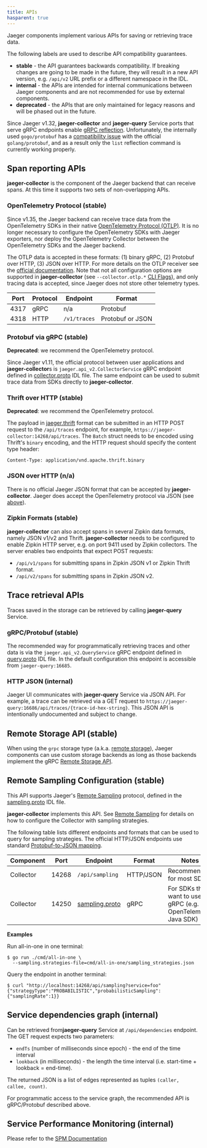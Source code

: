 ```yaml
---
title: APIs
hasparent: true
---
```


Jaeger components implement various APIs for saving or retrieving trace data.

The following labels are used to describe API compatibility guarantees.

* **stable** - the API guarantees backwards compatibility. If breaking changes are going to be made in the future, they will result in a new API version, e.g. `/api/v2` URL prefix or a different namespace in the IDL.
* **internal** - the APIs are intended for internal communications between Jaeger components and are not recommended for use by external components.
* **deprecated** - the APIs that are only maintained for legacy reasons and will be phased out in the future.

Since Jaeger v1.32, **jaeger-collector** and **jaeger-query** Service ports that serve gRPC endpoints enable [gRPC reflection][grpc-reflection]. Unfortunately, the internally used `gogo/protobuf` has a [compatibility issue][gogo-reflection] with the official `golang/protobuf`, and as a result only the `list` reflection command is currently working properly.

## Span reporting APIs

**jaeger-collector** is the component of the Jaeger backend that can receive spans. At this time it supports two sets of non-overlapping APIs.

### OpenTelemetry Protocol (stable)

Since v1.35, the Jaeger backend can receive trace data from the OpenTelemetry SDKs in their native [OpenTelemetry Protocol (OTLP)][otlp]. It is no longer necessary to configure the OpenTelemetry SDKs with Jaeger exporters, nor deploy the OpenTelemetry Collector between the OpenTelemetry SDKs and the Jaeger backend.

The OTLP data is accepted in these formats: (1) binary gRPC, (2) Protobuf over HTTP, (3) JSON over HTTP. For more details on the OTLP receiver see the [official documentation][otlp-rcvr]. Note that not all configuration options are supported in **jaeger-collector** (see `--collector.otlp.*` [CLI Flags](../cli/#jaeger-collector)), and only tracing data is accepted, since Jaeger does not store other telemetry types.

| Port  | Protocol | Endpoint     | Format
| ----- | -------  | ------------ | ----
| 4317  | gRPC     | n/a          | Protobuf
| 4318  | HTTP     | `/v1/traces` | Protobuf or JSON

[otlp-rcvr]: https://github.com/open-telemetry/opentelemetry-collector/blob/main/receiver/otlpreceiver/README.md
[otlp]: https://github.com/open-telemetry/opentelemetry-proto/blob/main/docs/specification.md

### Protobuf via gRPC (stable)

**Deprecated**: we recommend the OpenTelemetry protocol.

Since Jaeger v1.11, the official protocol between user applications and **jaeger-collector**s is `jaeger.api_v2.CollectorService` gRPC endpoint defined in [collector.proto] IDL file. The same endpoint can be used to submit trace data from SDKs directly to **jaeger-collector**.

### Thrift over HTTP (stable)

**Deprecated**: we recommend the OpenTelemetry protocol.

The payload in [jaeger.thrift] format can be submitted in an HTTP POST request to the  `/api/traces` endpoint, for example, `https://jaeger-collector:14268/api/traces`. The `Batch` struct needs to be encoded using Thrift's `binary` encoding, and the HTTP request should specify the content type header:

```
Content-Type: application/vnd.apache.thrift.binary
```

### JSON over HTTP (n/a)

There is no official Jaeger JSON format that can be accepted by **jaeger-collector**.
Jaeger does accept the OpenTelemetry protocol via JSON (see [above](#opentelemetry-protocol-stable)).

### Zipkin Formats (stable)

**jaeger-collector** can also accept spans in several Zipkin data formats, namely JSON v1/v2 and Thrift. **jaeger-collector** needs to be configured to enable Zipkin HTTP server, e.g. on port 9411 used by Zipkin collectors. The server enables two endpoints that expect POST requests:

* `/api/v1/spans` for submitting spans in Zipkin JSON v1 or Zipkin Thrift format.
* `/api/v2/spans` for submitting spans in Zipkin JSON v2.

## Trace retrieval APIs

Traces saved in the storage can be retrieved by calling **jaeger-query** Service.

### gRPC/Protobuf (stable)

The recommended way for programmatically retrieving traces and other data is via the `jaeger.api_v2.QueryService` gRPC endpoint defined in [query.proto] IDL file. In the default configuration this endpoint is accessible from `jaeger-query:16685`.

### HTTP JSON (internal)

Jaeger UI communicates with **jaeger-query** Service via JSON API. For example, a trace can be retrieved via a GET request to `https://jaeger-query:16686/api/traces/{trace-id-hex-string}`. This JSON API is intentionally undocumented and subject to change.

## Remote Storage API (stable)

When using the `grpc` storage type (a.k.a. [remote storage](../deployment/#remote-storage)), Jaeger components can use custom storage backends as long as those backends implement the gRPC [Remote Storage API][storage.proto].

## Remote Sampling Configuration (stable)

This API supports Jaeger's [Remote Sampling](../sampling/#remote-sampling) protocol, defined in the [sampling.proto] IDL file.

**jaeger-collector** implements this API. See [Remote Sampling](../sampling/#remote-sampling) for details on how to configure the Collector with sampling strategies.

The following table lists different endpoints and formats that can be used to query for sampling strategies. The official HTTP/JSON endpoints use standard [Protobuf-to-JSON mapping](https://developers.google.com/protocol-buffers/docs/proto3#json).

Component | Port  | Endpoint          | Format    | Notes
--------- | ----- | ----------------- | --------- | -----
Collector | 14268 | `/api/sampling`   | HTTP/JSON | Recommended for most SDKs
Collector | 14250 | [sampling.proto]  | gRPC      | For SDKs that want to use gRPC (e.g. OpenTelemetry Java SDK)

**Examples**

Run all-in-one in one terminal:
```shell
$ go run ./cmd/all-in-one \
  --sampling.strategies-file=cmd/all-in-one/sampling_strategies.json
```

Query the endpoint in another terminal:
```shell
$ curl "http://localhost:14268/api/sampling?service=foo"
{"strategyType":"PROBABILISTIC","probabilisticSampling":{"samplingRate":1}}
```

## Service dependencies graph (internal)

Can be retrieved from**jaeger-query** Service at `/api/dependencies` endpoint. The GET request expects two parameters:

* `endTs` (number of milliseconds since epoch) - the end of the time interval
* `lookback` (in milliseconds) - the length the time interval (i.e. start-time + lookback = end-time).

The returned JSON is a list of edges represented as tuples `(caller, callee, count)`.

For programmatic access to the service graph, the recommended API is gRPC/Protobuf described above.

## Service Performance Monitoring (internal)

Please refer to the [SPM Documentation](../spm/#api)

[jaeger-idl]: https://github.com/jaegertracing/jaeger-idl/
[jaeger.thrift]: https://github.com/jaegertracing/jaeger-idl/blob/main/thrift/jaeger.thrift
[sampling.thrift]: https://github.com/jaegertracing/jaeger-idl/blob/main/thrift/sampling.thrift
[collector.proto]: https://github.com/jaegertracing/jaeger-idl/blob/main/proto/api_v2/collector.proto
[query.proto]: https://github.com/jaegertracing/jaeger-idl/blob/main/proto/api_v2/query.proto
[sampling.proto]: https://github.com/jaegertracing/jaeger-idl/blob/main/proto/api_v2/sampling.proto
[grpc-reflection]: https://github.com/grpc/grpc-go/blob/master/Documentation/server-reflection-tutorial.md#enable-server-reflection
[gogo-reflection]: https://jbrandhorst.com/post/gogoproto/#reflection
[storage.proto]: https://github.com/jaegertracing/jaeger/blob/main/internal/storage/v1/grpc/proto/storage.proto
